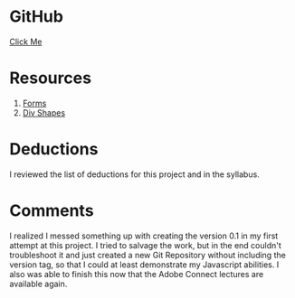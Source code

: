 
# GitHub
[Click Me](https://github.com/jessicasmall7/assignment-5_small-jessica-2)

# Resources
1. [Forms](https://www.w3schools.com/html/html_forms.asp)
2. [Div Shapes](https://www.w3schools.com/howto/howto_css_shapes.asp)

# Deductions
I reviewed the list of deductions for this project and in the syllabus.

# Comments
I realized I messed something up with creating the version 0.1 in my first attempt at this project. I tried to salvage the work, but in the end couldn't troubleshoot it and just created a new Git Repository without including the version tag, so that I could at least demonstrate my Javascript abilities. I also was able to finish this now that the Adobe Connect lectures are available again.
